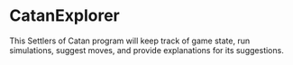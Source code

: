 # CatanExplorer
This Settlers of Catan program will keep track of game state, run simulations, suggest moves, and provide explanations for its suggestions.
